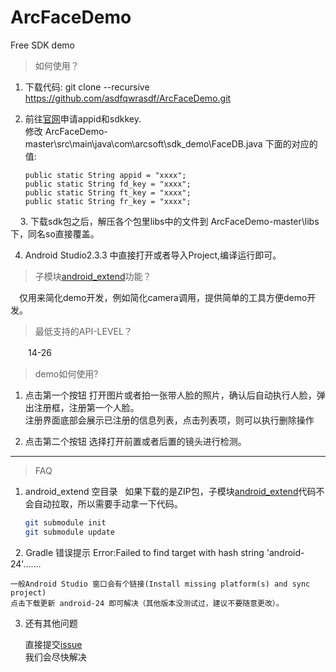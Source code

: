 # ArcFaceDemo
Free SDK demo

>如何使用？
 1. 下载代码: git clone --recursive https://github.com/asdfqwrasdf/ArcFaceDemo.git    

 2. 前往[官网](http://www.arcsoft.com.cn/ai/arcface.html)申请appid和sdkkey.    
修改 ArcFaceDemo-master\src\main\java\com\arcsoft\sdk_demo\FaceDB.java 下面的对应的值:

    	public static String appid = "xxxx"; 		
    	public static String fd_key = "xxxx";    
    	public static String ft_key = "xxxx";
   		public static String fr_key = "xxxx";
    
3. 下载sdk包之后，解压各个包里libs中的文件到 ArcFaceDemo-master\libs 下，同名so直接覆盖。

4. Android Studio2.3.3 中直接打开或者导入Project,编译运行即可。

> 子模块[android_extend](https://github.com/gqjjqg/android-extend)功能？

　仅用来简化demo开发，例如简化camera调用，提供简单的工具方便demo开发。

> 最低支持的API-LEVEL？

   　　14-26

> demo如何使用?

 1. 点击第一个按钮 打开图片或者拍一张带人脸的照片，确认后自动执行人脸，弹出注册框，注册第一个人脸。    
注册界面底部会展示已注册的信息列表，点击列表项，则可以执行删除操作    
    
 2. 点击第二个按钮 选择打开前置或者后置的镜头进行检测。

---------------
> FAQ
1. android_extend 空目录
   如果下载的是ZIP包，子模块[android_extend](https://github.com/gqjjqg/android-extend)代码不会自动拉取，所以需要手动拿一下代码。    	
	```bash 
   	git submodule init
   	git submodule update
   	```
   
2. Gradle 错误提示 Error:Failed to find target with hash string 'android-24'.......
	
    一般Android Studio 窗口会有个链接(Install missing platform(s) and sync project)    
    点击下载更新 android-24 即可解决（其他版本没测试过，建议不要随意更改）。    
	
3.  还有其他问题

    直接提交[issue](https://github.com/asdfqwrasdf/ArcFaceDemo/issues)     
    我们会尽快解决    
	
